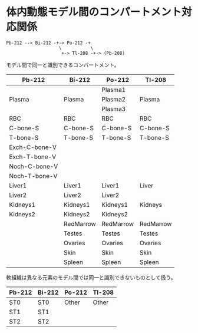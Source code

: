 # 体内動態モデル間のコンパートメント対応関係

```
Pb-212 --> Bi-212 -+-> Po-212 -+
                    \           \
                     +-> Tl-208 -+-> (Pb-208)
```

モデル間で同一と識別できるコンパートメント。

|Pb-212         |Bi-212    |Po-212    |Tl-208    |
|---------------|----------|----------|----------|
|               |          |Plasma1   |          |
|Plasma         |Plasma    |Plasma2   |Plasma    |
|               |          |Plasma3   |          |
|RBC            |RBC       |RBC       |RBC       |
|C-bone-S       |C-bone-S  |C-bone-S  |C-bone-S  |
|T-bone-S       |T-bone-S  |T-bone-S  |T-bone-S  |
|Exch-C-bone-V  |          |          |          |
|Exch-T-bone-V  |          |          |          |
|Noch-C-bone-V  |          |          |          |
|Noch-T-bone-V  |          |          |          |
|Liver1         |Liver1    |Liver1    |Liver     |
|Liver2         |Liver2    |Liver2    |          |
|Kidneys1       |Kidneys1  |Kidneys1  |Kidneys   |
|Kidneys2       |Kidneys2  |Kidneys2  |          |
|               |RedMarrow |RedMarrow |RedMarrow |
|               |Testes    |Testes    |Testes    |
|               |Ovaries   |Ovaries   |Ovaries   |
|               |Skin      |Skin      |Skin      |
|               |Spleen    |Spleen    |Spleen    |


軟組織は異なる元素のモデル間では同一と識別できないものとして扱う。

|Pb-212         |Bi-212    |Po-212    |Tl-208    |
|---------------|----------|----------|----------|
|ST0            |ST0       |Other     |Other     |
|ST1            |ST1       |          |          |
|ST2            |ST2       |          |          |
